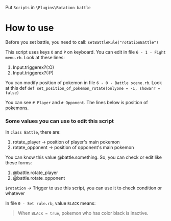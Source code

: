Put `Scripts` in `\Plugins\Rotation battle`

# How to use
Before you set battle, you need to call: `setBattleRule("rotationBattle")`

This script uses keys `O` and `P` on keyboard. You can edit in file `6 - 1 - Fight menu.rb`. Look at these lines:
1. Input.triggerex?(:O)
1. Input.triggerex?(:P)

You can modify position of pokemon in file `6 - 0 - Battle scene.rb`. Look at this def `def set_position_of_pokemon_rotate(onlyone = -1, showarr = false)`

You can see `# Player` and `# Opponent`. The lines below is position of pokemons.

### Some values you can use to edit this script
In `class Battle`, there are:
1. rotate_player ->  position of player's main pokemon
1. rotate_opponent -> position of opponent's main pokemon

You can know this value @battle.something. So, you can check or edit like these forms:
1. @battle.rotate_player
1. @battle.rotate_opponent

`$rotation` -> Trigger to use this script, you can use it to check condition or whatever

In file `0 - Set rule.rb`, value `BLACK` means:
> When `BLACK = true`, pokemon who has color black is inactive.
